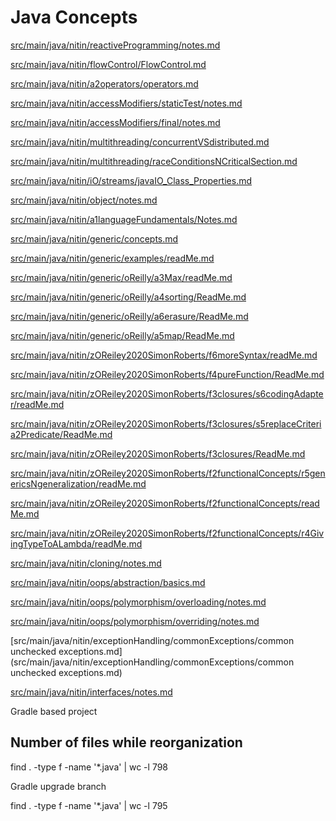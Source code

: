# Java Concepts


[src/main/java/nitin/reactiveProgramming/notes.md](src/main/java/nitin/reactiveProgramming/notes.md)

[src/main/java/nitin/flowControl/FlowControl.md](src/main/java/nitin/flowControl/FlowControl.md)

[src/main/java/nitin/a2operators/operators.md](src/main/java/nitin/a2operators/operators.md)

[src/main/java/nitin/accessModifiers/staticTest/notes.md](src/main/java/nitin/accessModifiers/staticTest/notes.md)

[src/main/java/nitin/accessModifiers/final/notes.md](src/main/java/nitin/accessModifiers/final/notes.md)

[src/main/java/nitin/multithreading/concurrentVSdistributed.md](src/main/java/nitin/multithreading/concurrentVSdistributed.md)

[src/main/java/nitin/multithreading/raceConditionsNCriticalSection.md](src/main/java/nitin/multithreading/raceConditionsNCriticalSection.md)

[src/main/java/nitin/iO/streams/javaIO_Class_Properties.md](src/main/java/nitin/iO/streams/javaIO_Class_Properties.md)

[src/main/java/nitin/object/notes.md](src/main/java/nitin/object/notes.md)

[src/main/java/nitin/a1languageFundamentals/Notes.md](src/main/java/nitin/a1languageFundamentals/Notes.md)

[src/main/java/nitin/generic/concepts.md](src/main/java/nitin/generic/concepts.md)

[src/main/java/nitin/generic/examples/readMe.md](src/main/java/nitin/generic/examples/readMe.md)

[src/main/java/nitin/generic/oReilly/a3Max/readMe.md](src/main/java/nitin/generic/oReilly/a3Max/readMe.md)

[src/main/java/nitin/generic/oReilly/a4sorting/ReadMe.md](src/main/java/nitin/generic/oReilly/a4sorting/ReadMe.md)

[src/main/java/nitin/generic/oReilly/a6erasure/ReadMe.md](src/main/java/nitin/generic/oReilly/a6erasure/ReadMe.md)

[src/main/java/nitin/generic/oReilly/a5map/ReadMe.md](src/main/java/nitin/generic/oReilly/a5map/ReadMe.md)

[src/main/java/nitin/zOReiley2020SimonRoberts/f6moreSyntax/readMe.md](src/main/java/nitin/zOReiley2020SimonRoberts/f6moreSyntax/readMe.md)

[src/main/java/nitin/zOReiley2020SimonRoberts/f4pureFunction/ReadMe.md](src/main/java/nitin/zOReiley2020SimonRoberts/f4pureFunction/ReadMe.md)

[src/main/java/nitin/zOReiley2020SimonRoberts/f3closures/s6codingAdapter/readMe.md](src/main/java/nitin/zOReiley2020SimonRoberts/f3closures/s6codingAdapter/readMe.md)

[src/main/java/nitin/zOReiley2020SimonRoberts/f3closures/s5replaceCriteria2Predicate/ReadMe.md](src/main/java/nitin/zOReiley2020SimonRoberts/f3closures/s5replaceCriteria2Predicate/ReadMe.md)

[src/main/java/nitin/zOReiley2020SimonRoberts/f3closures/ReadMe.md](src/main/java/nitin/zOReiley2020SimonRoberts/f3closures/ReadMe.md)

[src/main/java/nitin/zOReiley2020SimonRoberts/f2functionalConcepts/r5genericsNgeneralization/readMe.md](src/main/java/nitin/zOReiley2020SimonRoberts/f2functionalConcepts/r5genericsNgeneralization/readMe.md)

[src/main/java/nitin/zOReiley2020SimonRoberts/f2functionalConcepts/readMe.md](src/main/java/nitin/zOReiley2020SimonRoberts/f2functionalConcepts/readMe.md)

[src/main/java/nitin/zOReiley2020SimonRoberts/f2functionalConcepts/r4GivingTypeToALambda/readMe.md](src/main/java/nitin/zOReiley2020SimonRoberts/f2functionalConcepts/r4GivingTypeToALambda/readMe.md)

[src/main/java/nitin/cloning/notes.md](src/main/java/nitin/cloning/notes.md)

[src/main/java/nitin/oops/abstraction/basics.md](src/main/java/nitin/oops/abstraction/basics.md)

[src/main/java/nitin/oops/polymorphism/overloading/notes.md](src/main/java/nitin/oops/polymorphism/overloading/notes.md)

[src/main/java/nitin/oops/polymorphism/overriding/notes.md](src/main/java/nitin/oops/polymorphism/overriding/notes.md)

[src/main/java/nitin/exceptionHandling/commonExceptions/common unchecked exceptions.md](src/main/java/nitin/exceptionHandling/commonExceptions/common unchecked exceptions.md)

[src/main/java/nitin/interfaces/notes.md](src/main/java/nitin/interfaces/notes.md)


Gradle based project

## Number of files while reorganization
find . -type f -name '*.java' | wc -l
798

Gradle upgrade branch

find . -type f -name '*.java' | wc -l
795
